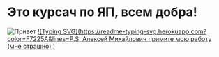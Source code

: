 # Это курсач по ЯП, всем добра!
![Привет](https://c.tenor.com/y4Ie8h0H-TwAAAAM/cat-typing.gif) 
[![Typing SVG](https://readme-typing-svg.herokuapp.com?color=F7225A&lines=P.S. Алексей Михайлович примите мою работу (мне страшно) )](https://git.io/typing-svg) 
